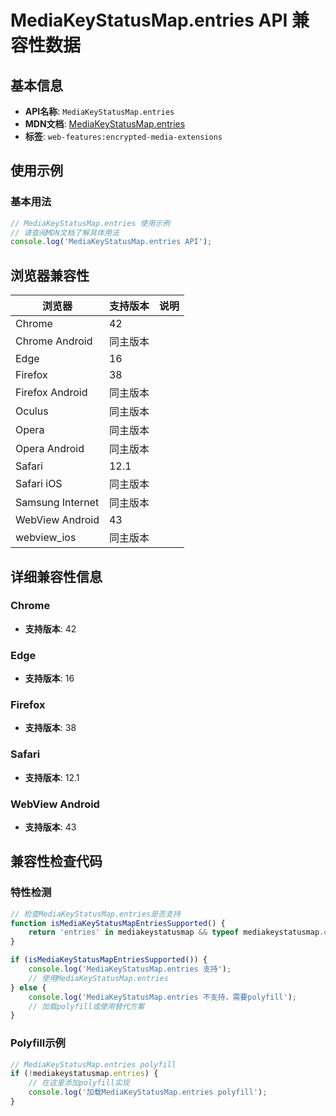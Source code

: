 # MediaKeyStatusMap.entries API 兼容性数据

## 基本信息

- **API名称**: `MediaKeyStatusMap.entries`
- **MDN文档**: [MediaKeyStatusMap.entries](https://developer.mozilla.org/docs/Web/API/MediaKeyStatusMap/entries)
- **标签**: `web-features:encrypted-media-extensions`

## 使用示例

### 基本用法

```javascript
// MediaKeyStatusMap.entries 使用示例
// 请查阅MDN文档了解具体用法
console.log('MediaKeyStatusMap.entries API');
```

## 浏览器兼容性

| 浏览器 | 支持版本 | 说明 |
|--------|----------|------|
| Chrome | 42 |  |
| Chrome Android | 同主版本 |  |
| Edge | 16 |  |
| Firefox | 38 |  |
| Firefox Android | 同主版本 |  |
| Oculus | 同主版本 |  |
| Opera | 同主版本 |  |
| Opera Android | 同主版本 |  |
| Safari | 12.1 |  |
| Safari iOS | 同主版本 |  |
| Samsung Internet | 同主版本 |  |
| WebView Android | 43 |  |
| webview_ios | 同主版本 |  |

## 详细兼容性信息

### Chrome

- **支持版本**: 42

### Edge

- **支持版本**: 16

### Firefox

- **支持版本**: 38

### Safari

- **支持版本**: 12.1

### WebView Android

- **支持版本**: 43

## 兼容性检查代码

### 特性检测

```javascript
// 检查MediaKeyStatusMap.entries是否支持
function isMediaKeyStatusMapEntriesSupported() {
    return 'entries' in mediakeystatusmap && typeof mediakeystatusmap.entries === 'function';
}

if (isMediaKeyStatusMapEntriesSupported()) {
    console.log('MediaKeyStatusMap.entries 支持');
    // 使用MediaKeyStatusMap.entries
} else {
    console.log('MediaKeyStatusMap.entries 不支持，需要polyfill');
    // 加载polyfill或使用替代方案
}
```

### Polyfill示例

```javascript
// MediaKeyStatusMap.entries polyfill
if (!mediakeystatusmap.entries) {
    // 在这里添加polyfill实现
    console.log('加载MediaKeyStatusMap.entries polyfill');
}
```

